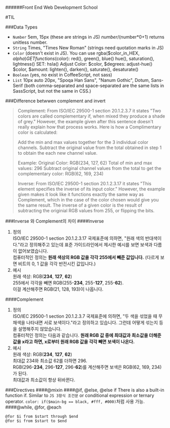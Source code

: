 ######Front End Web Development School

#TIL

###Data Types
- `Number` 5em, 15px (these are strings in JS)
	$number/($number*0+1) returns unitless number.
- `String` Times, "Times New Roman" (strings need quotation marks in JS)
- `Color` (doesn't exist in JS). 
	You can use rgba($color_in_HEX, $alpha)
	GET functions($color):
		red(), green(), blue()
		hue(), saturation(), lightness()
	SET:
		hsla()
	Adjust Color:
		$color, $degrees: adjust-hue()
		$color, $amount: lighten(), darken(), saturate(), desaturate()
- `Boolean` (yes, no exist in CoffeeScript, not sass)
- `List` 10px auto 20px, "Spoqa Han Sans", "Nanum Gothic", Dotum, Sans-Serif (both comma-separated and space-separated are the same lists in SassScript, but not the same in CSS.)

###Difference betwwen complement and invert

>Complement:
>From ISO/IEC 29500-1 section 20.1.2.3.7 it states "Two colors are called complementary if, when mixed they produce a shade of grey." However, the example given after this sentence doesn't really explain how that process works. Here is how a Complimentary color is calculated:
> 
>Add the min and max values together for the 3 individual color channels.
>Subtract the original value from the total obtained in step 1 to obtain the each new channel value.
> 
>Example:
>Original Color: RGB(234, 127, 62)
>Total of min and max values: 296
>Subtract original channel values from the total to get the complementary color: RGB(62, 169, 234)
> 
> 
>Inverse:
>From ISO/IEC 29500-1 section 20.1.2.3.17 it states "This element specifies the inverse of its input color." However, the example given makes it look like it functions exactly the same way as Complement, which in the case of the color chosen would give you the same result. The inverse of a given color is the result of subtracting the originial RGB values from 255, or flipping the bits.

###Inverse 와 Complement의 차이
####Inverse
1. 정의 <br>
	ISO/IEC 29500-1 section 20.1.2.3.17 국제표준에 의하면, "원래 색의 반대색이다."라고 정의해주고 있는데 표준 가이드라인에서 제시한 예시를 보면 보색과 다름이 없어보였습니다. <br>
	컴퓨터적인 정의는 **원래 색상의 RGB 값을 각각 255에서 빼준 값입니다.** (다르게 보면 비트의 0, 1 값을 각각 반전시킨 값입니다.)
1. 예시 <br>
	원래 색상: RGB(**234**, **127**, **62**) <br>
	255에서 각각을 빼면 RGB(255-**234**, 255-**127**, 255-**62**). <br>
	이걸 계산해주면 RGB(21, 128, 193)이 나옵니다.

####Complement
1. 정의 <br>
	ISO/IEC 29500-1 section 20.1.2.3.7 국제표준에 의하면, "두 색을 섞었을 때 무채색을 나타내면 서로 보색이다."라고 정의하고 있습니다. 그런데 어떻게 섞는지 등을 설명해주지 않았습니다. <br>
	컴퓨터적인 정의는 다음과 같습니다. **원래 RGB 값 중에 최대값과 최소값을 더해준 값을 x라고 하면, x로부터 원래 RGB 값을 각각 빼면 보색이 나온다.**
1. 예시 <br>
	원래 색상: RGB(**234**, **127**, **62**) <br>
	최대값 234와 최소값 62를 더하면 296. <br>
	RGB(296-**234**, 296-**127**, 296-**62**)를 계산해주면 보색은 RGB(62, 169, 234)가 된다. <br>
	최대값과 최소값이 항상 뒤바뀐다.

###Directives
####@mixin
####@if, @else, @else if
There is also a built-in function if. Similar to `JS 3항식 조건문` or conditional expression or ternary operator. `color: if($main-bg == black, #fff, #000)`처럼 사용 가능. 
####@while, @for, @each
```
@for $i from $start through $end
@for $i from $start to $end
```




